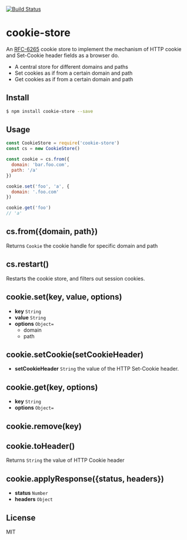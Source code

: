 [![Build Status](https://travis-ci.org/kaelzhang/node-cookie-store.svg?branch=master)](https://travis-ci.org/kaelzhang/node-cookie-store)
<!-- optional appveyor tst
[![Windows Build Status](https://ci.appveyor.com/api/projects/status/github/kaelzhang/node-cookie-store?branch=master&svg=true)](https://ci.appveyor.com/project/kaelzhang/node-cookie-store)
-->
<!-- optional npm version
[![NPM version](https://badge.fury.io/js/cookie-store.svg)](http://badge.fury.io/js/cookie-store)
-->
<!-- optional npm downloads
[![npm module downloads per month](http://img.shields.io/npm/dm/cookie-store.svg)](https://www.npmjs.org/package/cookie-store)
-->
<!-- optional dependency status
[![Dependency Status](https://david-dm.org/kaelzhang/node-cookie-store.svg)](https://david-dm.org/kaelzhang/node-cookie-store)
-->

# cookie-store

An [RFC-6265](https://tools.ietf.org/html/rfc6265) cookie store to implement the mechanism of HTTP cookie and Set-Cookie header fields as a browser do.

- A central store for different domains and paths
- Set cookies as if from a certain domain and path
- Get cookies as if from a certain domain and path

## Install

```sh
$ npm install cookie-store --save
```

## Usage

```js
const CookieStore = require('cookie-store')
const cs = new CookieStore()

const cookie = cs.from({
  domain: 'bar.foo.com',
  path: '/a'
})

cookie.set('foo', 'a', {
  domain: '.foo.com'
})

cookie.get('foo')
// 'a'
```

## cs.from({domain, path})

Returns `Cookie` the cookie handle for specific domain and path

## cs.restart()

Restarts the cookie store, and filters out session cookies.

## cookie.set(key, value, options)

- **key** `String`
- **value** `String`
- **options** `Object=`
  - domain
  - path

## cookie.setCookie(setCookieHeader)

- **setCookieHeader** `String` the value of the HTTP Set-Cookie header.

## cookie.get(key, options)

- **key** `String`
- **options** `Object=`

## cookie.remove(key)

## cookie.toHeader()

Returns `String` the value of HTTP Cookie header

## cookie.applyResponse({status, headers})

- **status** `Number`
- **headers** `Object`

## License

MIT

